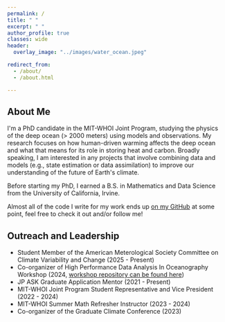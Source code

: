 ```yaml
---
permalink: /
title: " "
excerpt: " "
author_profile: true
classes: wide
header:
  overlay_image: "../images/water_ocean.jpeg"

redirect_from: 
  - /about/
  - /about.html

---
```

## About Me
I'm a PhD candidate in the MIT-WHOI Joint Program, studying the physics of the deep ocean (> 2000 meters) using models and observations. My research focuses on how human-driven warming affects the deep ocean and what that means for its role in storing heat and carbon. Broadly speaking, I am interested in any projects that involve combining data and models (e.g., state estimation or data assimilation) to improve our understanding of the future of Earth's climate. 

Before starting my PhD, I earned a B.S. in Mathematics and Data Science from the University of California, Irvine.  

Almost all of the code I write for my work ends up [on my GitHub](https://github.com/anthony-meza) at some point, feel free to check it out and/or follow me!

## Outreach and Leadership
  - Student Member of the American Meterological Society Committee on Climate Variability and Change (2025 - Present) 
  - Co-organizer of High Performance Data Analysis In Oceanography Workshop (2024, [workshop repository can be found here](https://github.com/anthony-meza/WHOI-PO-HPC)) 
  - JP ASK Graduate Application Mentor (2021 - Present)
  - MIT-WHOI Joint Program Student Representative and Vice President (2022 - 2024)
  - MIT-WHOI Summer Math Refresher Instructor (2023 - 2024)
  - Co-organizer of the Graduate Climate Conference (2023)
